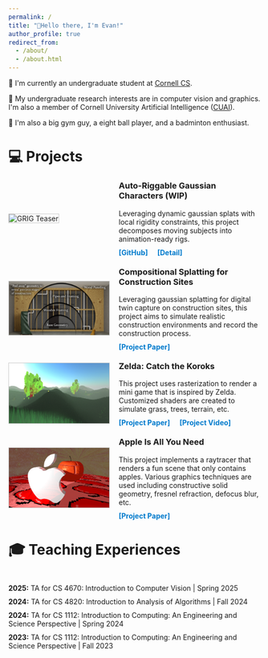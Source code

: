 ```yaml
---
permalink: /
title: "👋Hello there, I'm Evan!"
author_profile: true
redirect_from: 
  - /about/
  - /about.html
---
```


🏫 I'm currently an undergraduate student at [Cornell CS](https://www.cs.cornell.edu/).

🔬 My undergraduate research interests are in computer vision and graphics. I'm also a member of Cornell University Artificial Intelligence ([CUAI](https://cuai.github.io/)).

🎾 I'm also a big gym guy, a eight ball player, and a badminton enthusiast.

# 💻 Projects #
<!-- Projects -->
<div class="project-teaser" style="display: flex; align-items: center; margin: 20px 0;">
  <!-- Left Column: Teaser Image -->
  <div class="teaser-image" style="flex: 0 0 200px;">
    <img src="/images/grig2.gif" alt="GRIG Teaser" style="width: 100%; border: 1px solid #ccc;">
  </div>

  <!-- Right Column: Short Description and Links -->
  <div class="teaser-description" style="flex: 1; padding-left: 20px;">
    <h3 style="margin-top: 0;">Auto-Riggable Gaussian Characters (WIP)</h3>
    <p style="margin: 10px 0;">
      Leveraging dynamic gaussian splats with local rigidity constraints, this project decomposes moving subjects into animation-ready rigs.
    </p>
    <!-- Links displayed side by side -->
    <a href="https://github.com/jolfss/grig" target="_blank" rel="noopener noreferrer" style="color: #007acc; text-decoration: none; font-weight: bold; margin-right: 15px;">[GitHub]</a>
    <a href="/projects/grig.html" style="color: #007acc; text-decoration: none; font-weight: bold;">[Detail]</a>
  </div>
</div>

<!-- Projects -->
<div class="project-teaser" style="display: flex; align-items: center; margin: 20px 0;">
  <!-- Left Column: Teaser Image -->
  <div class="teaser-image" style="flex: 0 0 200px;">
    <img src="/images/clickbait.png" alt="Gaussian_seg Teaser" style="width: 100%; border: 1px solid #ccc;">
  </div>

  <!-- Right Column: Short Description and Links -->
  <div class="teaser-description" style="flex: 1; padding-left: 20px;">
    <h3 style="margin-top: 0;">Compositional Splatting for Construction Sites</h3>
    <p style="margin: 10px 0;">
      Leveraging gaussian splatting for digital twin capture on construction sites, this project aims to simulate realistic construction environments and record the construction process.
    </p>
    <!-- Links displayed side by side -->
    <a href="files/SplatConstruction.pdf" target="_blank" rel="noopener noreferrer" style="color: #007acc; text-decoration: none; font-weight: bold; margin-right: 15px;">[Project Paper]</a>
    <!-- <a href="/projects/gaussian_seg.html" style="color: #007acc; text-decoration: none; font-weight: bold;">[Detail]</a> -->
  </div>
</div>

<!-- Projects -->
<div class="project-teaser" style="display: flex; align-items: center; margin: 20px 0;">
  <!-- Left Column: Teaser Image -->
  <div class="teaser-image" style="flex: 0 0 200px;">
    <img src="/images/TheOne .png" alt="Gaussian_seg Teaser" style="width: 100%; border: 1px solid #ccc;">
  </div>

  <!-- Right Column: Short Description and Links -->
  <div class="teaser-description" style="flex: 1; padding-left: 20px;">
    <h3 style="margin-top: 0;">Zelda: Catch the Koroks</h3>
    <p style="margin: 10px 0;">
      This project uses rasterization to render a mini game that is inspired by Zelda. Customized shaders are created to simulate grass, trees, terrain, etc. 
    </p>
    <!-- Links displayed side by side -->
    <a href="files/Zelda.pdf" target="_blank" rel="noopener noreferrer" style="color: #007acc; text-decoration: none; font-weight: bold; margin-right: 15px;">[Project Paper]</a>
    <a href="https://youtu.be/AhoNw9ofmpk" style="color: #007acc; text-decoration: none; font-weight: bold;">[Project Video]</a>
  </div>
</div>

<!-- Projects -->
<div class="project-teaser" style="display: flex; align-items: center; margin: 20px 0;">
  <!-- Left Column: Teaser Image -->
  <div class="teaser-image" style="flex: 0 0 200px;">
    <img src="/images/up.png" alt="Gaussian_seg Teaser" style="width: 100%; border: 1px solid #ccc;">
  </div>

  <!-- Right Column: Short Description and Links -->
  <div class="teaser-description" style="flex: 1; padding-left: 20px;">
    <h3 style="margin-top: 0;">Apple Is All You Need</h3>
    <p style="margin: 10px 0;">
      This project implements a raytracer that renders a fun scene that only contains apples. Various graphics techniques are used including constructive solid geometry, fresnel refraction, defocus blur, etc.
    </p>
    <!-- Links displayed side by side -->
    <a href="files/apple.pdf" target="_blank" rel="noopener noreferrer" style="color: #007acc; text-decoration: none; font-weight: bold; margin-right: 15px;">[Project Paper]</a>
    <!-- <a href="/projects/gaussian_seg.html" style="color: #007acc; text-decoration: none; font-weight: bold;">[Detail]</a> -->
  </div>
</div>

# 🎓 Teaching Experiences #

<!-- Teaching Experiences -->
<div class="teaching-experiences" style="margin: 40px 0;">
  
  <!-- List of Experiences -->
  <ul style="list-style-type: none; padding: 0;">
    <li style="margin-bottom: 10px;">
      <strong>2025:</strong> TA for CS 4670: Introduction to Computer Vision | Spring 2025
    </li>
    <li style="margin-bottom: 10px;">
      <strong>2024:</strong> TA for CS 4820: Introduction to Analysis of Algorithms | Fall 2024
    </li>
    <li style="margin-bottom: 10px;">
      <strong>2024:</strong> TA for CS 1112: Introduction to Computing: An Engineering and Science Perspective | Spring 2024
    </li>
    <li style="margin-bottom: 10px;">
      <strong>2023:</strong> TA for CS 1112: Introduction to Computing: An Engineering and Science Perspective | Fall 2023
    </li>
  </ul>
</div>
